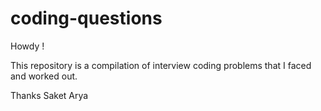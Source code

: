 # coding-questions
Howdy !

This repository is a compilation of interview coding problems that I faced and worked out.

Thanks
Saket Arya
